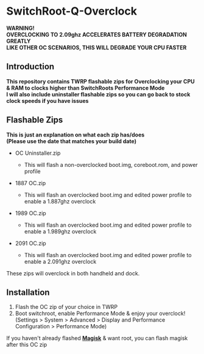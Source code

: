 # SwitchRoot-Q-Overclock
**WARNING!**<br />
**OVERCLOCKING TO 2.09ghz ACCELERATES BATTERY DEGRADATION GREATLY**<br />
**LIKE OTHER OC SCENARIOS, THIS WILL DEGRADE YOUR CPU FASTER**

## Introduction
**This repository contains TWRP flashable zips for Overclocking your CPU & RAM to clocks higher than SwitchRoots Performance Mode**<br />
**I will also include uninstaller flashable zips so you can go back to stock clock speeds if you have issues**

## Flashable Zips
**This is just an explanation on what each zip has/does**<br />
**(Please use the date that matches your build date)**<br />
* OC Uninstaller.zip
    * This will flash a non-overclocked boot.img, coreboot.rom, and power profile
	
* 1887 OC.zip
    * This will flash an overclocked boot.img and edited power profile to enable a 1.887ghz overclock
	
* 1989 OC.zip
    * This will flash an overclocked boot.img and edited power profile to enable a 1.989ghz overclock

* 2091 OC.zip
    * This will flash an overclocked boot.img and edited power profile to enable a 2.091ghz overclock

These zips will overclock in both handheld and dock.

## Installation
1. Flash the OC zip of your choice in TWRP
2. Boot switchroot, enable Performance Mode & enjoy your overclock!
(Settings > System > Advanced > Display and Performance Configuration > Performance Mode)

If you haven't already flashed [**Magisk**](https://github.com/topjohnwu/Magisk/releases) & want root, you can flash magisk after this OC zip
